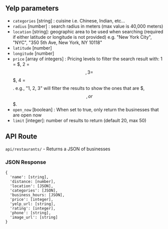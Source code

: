 ## Yelp parameters

- `categories` [string] : cuisine i.e. Chinese, Indian, etc...
- `radius` [number] : search radius in meters (max value is 40,000 meters)
- `location` [string]: geographic area to be used when searching (required if either latitude or longitude is not provided) e.g. "New York City", "NYC", "350 5th Ave, New York, NY 10118"
- `latitude` [number]
- `longitude` [number]
- `price` [array of integers] : Pricing levels to filter the search result with: 1 = $, 2 = $$, 3 = $$$, 4 = $$$$. e.g., "1, 2, 3" will filter the results to show the ones that are $, $$, or $$$.
- `open_now` [boolean] : When set to true, only return the businesses that are open now
- `limit` [integer]: number of results to return (default 20, max 50)

## API Route

`api/restaurants/` - Returns a JSON of businesses 

### JSON Response
```
{
  'name': [string],
  'distance: [number],
  'location': [JSON],
  'categories': [JSON],
  'business_hours: [JSON],
  'price': [integer],
  'yelp_url: [string],
  'rating': [integer],
  'phone': [string],
  'image_url': [string]
} 
```
